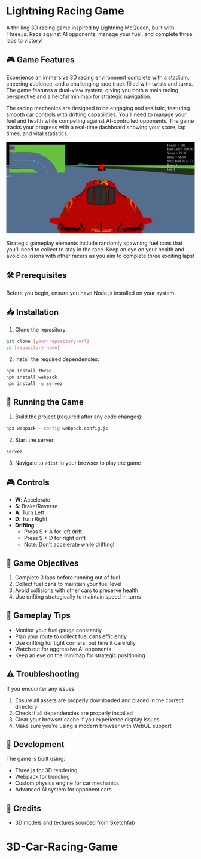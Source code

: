 # Lightning Racing Game

A thrilling 3D racing game inspired by Lightning McQueen, built with Three.js. Race against AI opponents, manage your fuel, and complete three laps to victory!

## 🎮 Game Features

Experience an immersive 3D racing environment complete with a stadium, cheering audience, and a challenging race track filled with twists and turns. The game features a dual-view system, giving you both a main racing perspective and a helpful minimap for strategic navigation.

The racing mechanics are designed to be engaging and realistic, featuring smooth car controls with drifting capabilities. You'll need to manage your fuel and health while competing against AI-controlled opponents. The game tracks your progress with a real-time dashboard showing your score, lap times, and vital statistics.

![Gameplay](./assets/screenshot.jpeg)

Strategic gameplay elements include randomly spawning fuel cans that you'll need to collect to stay in the race. Keep an eye on your health and avoid collisions with other racers as you aim to complete three exciting laps!

## 🛠️ Prerequisites

Before you begin, ensure you have Node.js installed on your system.

## 📥 Installation

1. Clone the repository:
```bash
git clone [your-repository-url]
cd [repository-name]
```

2. Install the required dependencies:
```bash
npm install three
npm install webpack
npm install -g servez
```

## 🚀 Running the Game

1. Build the project (required after any code changes):
```bash
npx webpack --config webpack.config.js
```

2. Start the server:
```bash
servez .
```

3. Navigate to `/dist` in your browser to play the game

## 🎮 Controls

- **W**: Accelerate
- **S**: Brake/Reverse
- **A**: Turn Left
- **D**: Turn Right
- **Drifting**: 
  - Press S + A for left drift
  - Press S + D for right drift
  - Note: Don't accelerate while drifting!

## 🏁 Game Objectives

1. Complete 3 laps before running out of fuel
2. Collect fuel cans to maintain your fuel level
3. Avoid collisions with other cars to preserve health
4. Use drifting strategically to maintain speed in turns

## 🎯 Gameplay Tips

- Monitor your fuel gauge constantly
- Plan your route to collect fuel cans efficiently
- Use drifting for tight corners, but time it carefully
- Watch out for aggressive AI opponents
- Keep an eye on the minimap for strategic positioning

## ⚠️ Troubleshooting

If you encounter any issues:
1. Ensure all assets are properly downloaded and placed in the correct directory
2. Check if all dependencies are properly installed
3. Clear your browser cache if you experience display issues
4. Make sure you're using a modern browser with WebGL support

## 🔧 Development

The game is built using:
- Three.js for 3D rendering
- Webpack for bundling
- Custom physics engine for car mechanics
- Advanced AI system for opponent cars

## 🎨 Credits

- 3D models and textures sourced from [Sketchfab](https://sketchfab.com)
# 3D-Car-Racing-Game
